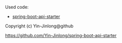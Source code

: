 Used code:

- [spring-boot-api-starter](https://github.com/Yin-Jinlong/spring-boot-api-starter)

Copyright (c) Yin-Jinlong@github

https://github.com/Yin-Jinlong/spring-boot-api-starter
